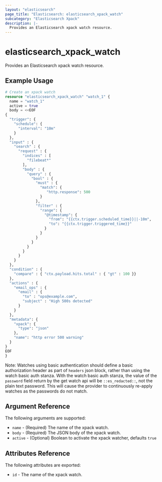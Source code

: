 ```yaml
---
layout: "elasticsearch"
page_title: "Elasticsearch: elasticsearch_xpack_watch"
subcategory: "Elasticsearch Xpack"
description: |-
  Provides an Elasticsearch xpack watch resource.
---
```


# elasticsearch_xpack_watch

Provides an Elasticsearch xpack watch resource.

## Example Usage

```tf
# Create an xpack watch
resource "elasticsearch_xpack_watch" "watch_1" {
  name = "watch_1"
  active = true
  body = <<EOF
{
  "trigger": {
    "schedule": {
      "interval": "10m"
    }
  },
  "input" : {
    "search" : {
      "request" : {
        "indices" : [
          "filebeat*"
        ],
        "body" : {
          "query" : {
            "bool" : {
              "must" : {
                "match": {
                   "http.response": 500
                }
              },
              "filter" : {
                "range": {
                  "@timestamp": {
                    "from": "{{ctx.trigger.scheduled_time}}||-10m",
                    "to": "{{ctx.trigger.triggered_time}}"
                  }
                }
              }
            }
          }
        }
      }
    }
  },
  "condition" : {
    "compare" : { "ctx.payload.hits.total" : { "gt" : 100 }}
  },
  "actions" : {
    "email_ops" : {
      "email" : {
        "to" : "ops@example.com",
        "subject" : "High 500s detected"
      }
    }
  },
  "metadata": {
    "xpack": {
      "type": "json"
    },
    "name": "http error 500 warning"
  }
}
EOF
}
```

Note: Watches using basic authentication should define a basic authorization header as part of `headers` json block, rather than using the watch basic auth stanza. 
With the watch basic auth stanza, the value of the `password` field return by the get watch api will be `::es_redacted::`, not the plain text password. This will cause the provider to continuously re-apply watches as the passwords do not match.


## Argument Reference

The following arguments are supported:

* `name` - (Required) The name of the xpack watch.
* `body` - (Required) The JSON body of the xpack watch.
* `active` - (Optional) Boolean to activate the xpack watcher, defaults `true`

## Attributes Reference

The following attributes are exported:

* `id` - The name of the xpack watch.

